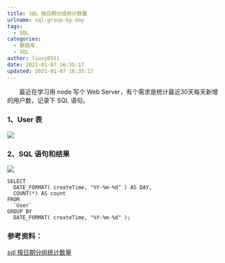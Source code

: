 ```yaml
---
title: SQL 按日期分组统计数量
urlname: sql-group-by-day
tags:
  - SQL
categories:
  - 数据库
  - SQL
author: liuxy0551
date: 2021-01-07 16:35:17
updated: 2021-01-07 16:35:17
---
```



&emsp;&emsp;最近在学习用 node 写个 Web Server，有个需求是统计最近30天每天新增的用户数，记录下 SQL 语句。

<!--more-->


### 1、User 表

![](https://images-hosting.liuxianyu.cn/posts/sql-group-by-day/1.png)

### 2、SQL 语句和结果

![](https://images-hosting.liuxianyu.cn/posts/sql-group-by-day/2.png)

```
SELECT
  DATE_FORMAT( createTime, "%Y-%m-%d" ) AS DAY,
  COUNT(*) AS count 
FROM
  `User` 
GROUP BY
  DATE_FORMAT( createTime, "%Y-%m-%d" );
```

### 参考资料：

<a href="https://blog.csdn.net/weixin_41679015/article/details/103914132" target="_black">sql 按日期分组统计数量</a>
